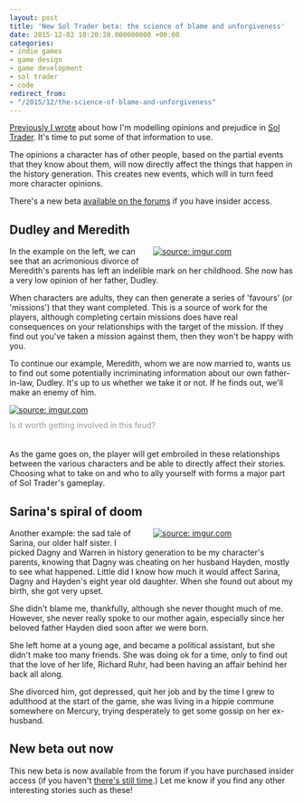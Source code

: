 ```yaml
---
layout: post
title: 'New Sol Trader beta: the science of blame and unforgiveness'
date: 2015-12-02 10:20:28.000000000 +00:00
categories:
- indie games
- game design
- game development
- sol trader
- code
redirect_from:
- "/2015/12/the-science-of-blame-and-unforgiveness"
---
```

[Previously I wrote](/2015/11/modelling-opinions-and-prejudice-in-sol-trader/) about how I'm modelling opinions and prejudice in [Sol Trader](http://soltrader.net). It's time to put some of that information to use.

The opinions a character has of other people, based on the partial events that they know about them, will now directly affect the things that happen in the history generation. This creates new events, which will in turn feed more character opinions.

There's a new beta [available on the forums](http://forums.soltrader.net) if you have insider access.

## Dudley and Meredith

<div style='float: right; padding: 0 0 10px 20px; width: 250px'><a href="http://imgur.com/ghsvz3w"><img src="http://i.imgur.com/ghsvz3w.png" title="source: imgur.com"/></a>
</div>

In the example on the left, we can see that an acrimonious divorce of Meredith's parents has left an indelible mark on her childhood. She now has a very low opinion of her father, Dudley.

When characters are adults, they can then generate a series of 'favours' (or 'missions') that they want completed. This is a source of work for the players, although completing certain missions does have real consequences on your relationships with the target of the mission. If they find out you've taken a mission against them, then they won't be happy with you.

To continue our example, Meredith, whom we are now married to, wants us to find out some potentially incriminating information about our own father-in-law, Dudley. It's up to us whether we take it or not. If he finds out, we'll make an enemy of him.

<div><a href="http://imgur.com/uFNlvx7"><img src="http://i.imgur.com/uFNlvx7.png" title="source: imgur.com"/></a>
<div style='color: #999; padding: 10px 0 20px 0px'>Is it worth getting involved in this feud?</div></div>

As the game goes on, the player will get embroiled in these relationships between the various characters and be able to directly affect their stories. Choosing what to take on and who to ally yourself with forms a major part of Sol Trader's gameplay.

## Sarina's spiral of doom

<div style='float: right; padding: 0 0 10px 20px; width: 250px'><a href="http://imgur.com/nXel9PP"><img src="http://i.imgur.com/nXel9PP.png" title="source: imgur.com"/></a></div>

Another example: the sad tale of Sarina, our older half sister. I picked Dagny and Warren in history generation to be my character's parents, knowing that Dagny was cheating on her husband Hayden, mostly to see what happened. Little did I know how much it would affect Sarina, Dagny and Hayden's eight year old daughter. When she found out about my birth, she got very upset.

She didn't blame me, thankfully, although she never thought much of me. However, she never really spoke to our mother again, especially since her beloved father Hayden died soon after we were born.

She left home at a young age, and became a political assistant, but she didn't make too many friends. She was doing ok for a time, only to find out that the love of her life, Richard Ruhr, had been having an affair behind her back all along.

She divorced him, got depressed, quit her job and by the time I grew to adulthood at the start of the game, she was living in a hippie commune somewhere on Mercury, trying desperately to get some gossip on her ex-husband.

## New beta out now

This new beta is now available from the forum if you have purchased insider access (if you haven't [there's still time](http://soltrader.net/back-us).) Let me know if you find any other interesting stories such as these!
